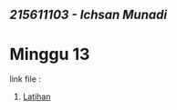 ## _215611103 - Ichsan Munadi_

# Minggu 13

link file :
1. [Latihan](https://github.com/papiyot/tekn-cloud-computing/blob/master/minggu-13/latihan.md)
